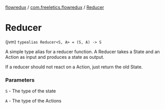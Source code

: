 [flowredux](../index.md) / [com.freeletics.flowredux](index.md) / [Reducer](./-reducer.md)

# Reducer

(jvm) `typealias Reducer<S, A> = (S, A) -> S`

A simple type alias for a reducer function.
A Reducer takes a State and an Action as input and produces a state as output.

If a reducer should not react on a Action, just return the old State.

### Parameters

`S` - The type of the state

`A` - The type of the Actions